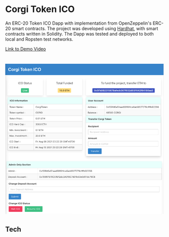 # Corgi Token ICO
An ERC-20 Token ICO Dapp with implementation from OpenZeppelin's ERC-20 smart contracts. The project was developed using [Hardhat](https://hardhat.org), with smart contracts written in Solidity. The Dapp was tested and deployed to both local and Ropsten test networks.

[Link to Demo Video](./documentations/demo_video)

# ![corgi-ico-token](./documentations/screenshots/screenshot_1.png)

## Tech
